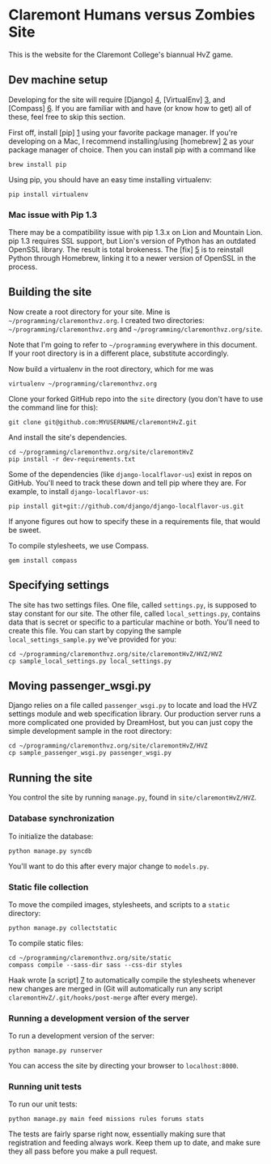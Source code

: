 Claremont Humans versus Zombies Site
====================================

This is the website for the Claremont College's biannual HvZ game.

Dev machine setup
-----------------

Developing for the site will require [Django] [4], [VirtualEnv] [3],
and [Compass] [6]. If you are familiar with and have (or know how to
get) all of these, feel free to skip this section.

First off, install [pip] [1] using your favorite package manager. If
you're developing on a Mac, I recommend installing/using [homebrew]
[2] as your package manager of choice. Then you can install pip with a
command like

    brew install pip

Using pip, you should have an easy time installing virtualenv:

    pip install virtualenv

### Mac issue with Pip 1.3

There may be a compatibility issue with pip 1.3.x on Lion and Mountain
Lion. pip 1.3 requires SSL support, but Lion's version of Python has
an outdated OpenSSL library. The result is total brokeness. The [fix]
[5] is to reinstall Python through Homebrew, linking it to a newer
version of OpenSSL in the process.

Building the site
-----------------

Now create a root directory for your site. Mine is
`~/programming/claremonthvz.org`. I created two directories:
`~/programming/claremonthvz.org` and
`~/programming/claremonthvz.org/site`.

Note that I'm going to refer to `~/programming` everywhere in this
document. If your root directory is in a different place, substitute
accordingly.

Now build a virtualenv in the root directory, which for me was

    virtualenv ~/programming/claremonthvz.org

Clone your forked GitHub repo into the `site` directory (you don't
have to use the command line for this):

    git clone git@github.com:MYUSERNAME/claremontHvZ.git

And install the site's dependencies.

    cd ~/programming/claremonthvz.org/site/claremontHvZ
    pip install -r dev-requirements.txt

Some of the dependencies (like `django-localflavor-us`) exist in repos
on GitHub. You'll need to track these down and tell pip where they
are. For example, to install `django-localflavor-us`:

    pip install git+git://github.com/django/django-localflavor-us.git

If anyone figures out how to specify these in a requirements file,
that would be sweet.

To compile stylesheets, we use Compass.

    gem install compass

Specifying settings
-------------------

The site has two settings files. One file, called `settings.py`, is
supposed to stay constant for our site. The other file, called
`local_settings.py`, contains data that is secret or specific to a
particular machine or both. You'll need to create this file. You can
start by copying the sample `local_settings_sample.py` we've provided
for you:

    cd ~/programming/claremonthvz.org/site/claremontHvZ/HVZ/HVZ
    cp sample_local_settings.py local_settings.py

Moving passenger_wsgi.py
------------------------

Django relies on a file called `passenger_wsgi.py` to locate and load
the HVZ settings module and web specification library. Our production
server runs a more complicated one provided by DreamHost, but you can
just copy the simple development sample in the root directory:

    cd ~/programming/claremonthvz.org/site/claremontHvZ/HVZ
    cp sample_passenger_wsgi.py passenger_wsgi.py

Running the site
----------------

You control the site by running `manage.py`, found in
`site/claremontHvZ/HVZ`.

### Database synchronization

To initialize the database:

    python manage.py syncdb

You'll want to do this after every major change to `models.py`.

### Static file collection

To move the compiled images, stylesheets, and scripts to a `static` directory:

    python manage.py collectstatic

To compile static files:

    cd ~/programming/claremonthvz.org/site/static
    compass compile --sass-dir sass --css-dir styles


Haak wrote [a script] [7] to automatically compile the stylesheets
whenever new changes are merged in (Git will automatically run any
script `claremontHvZ/.git/hooks/post-merge` after every merge).

### Running a development version of the server

To run a development version of the server:

    python manage.py runserver

You can access the site by directing your browser to `localhost:8000`.

### Running unit tests

To run our unit tests:

    python manage.py main feed missions rules forums stats

The tests are fairly sparse right now, essentially making sure that
registration and feeding always work. Keep them up to date, and make
sure they all pass before you make a pull request.


[1]: http://www.pip-installer.org/ "PyPI Package Manager"
[2]: http://mxcl.github.io/homebrew/ "Homebrew"
[3]: https://pypi.python.org/pypi/virtualenv/ "VirtualEnv"
[4]: https://www.djangoproject.com/ "Django"
[5]: https://github.com/pypa/pip/issues/829/ "pip Issue 829"
[6]: https://rubygems.org/gems/compass "Compass"
[7]: https://github.com/haaksmash/tools/blob/master/githooks/deploy/post-merge "Haak's Post-Merge Hook"
